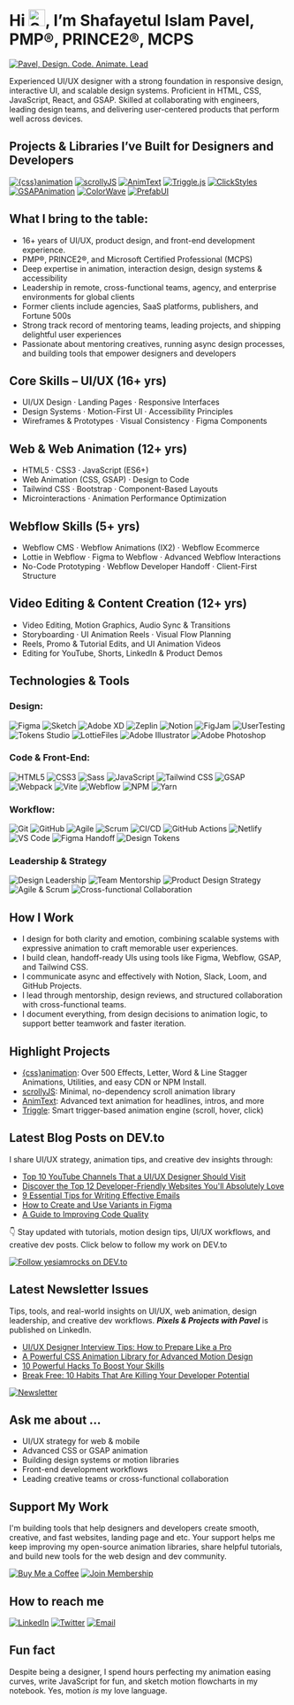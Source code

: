 <h1>Hi <img src="https://raw.githubusercontent.com/verma-anushka/verma-anushka/master/gifs/wave.gif" alt="Shafayetul Islam Pavel on Github" width="30px">, I’m Shafayetul Islam Pavel, PMP®, PRINCE2®, MCPS</h1>

[![Pavel, Design. Code. Animate. Lead](https://pimp-my-readme-next.vercel.app/api/wavy-banner?subtitle=Design.%20Code.%20Animate.%20Lead&title=Pavel)](https://www.linkedin.com/in/shafayetul/)

Experienced UI/UX designer with a strong foundation in responsive design, interactive UI, and scalable design systems. Proficient in HTML, CSS, JavaScript, React, and GSAP. Skilled at collaborating with engineers, leading design teams, and delivering user-centered products that perform well across devices.

## Projects & Libraries I’ve Built for Designers and Developers

[![{css}animation](https://img.shields.io/badge/%7Bcss%7Danimation-Library-7e2ea0?style=for-the-badge&logo=css&logoColor=white)](https://github.com/yesiamrocks/cssanimation)
[![scrollyJS](https://img.shields.io/badge/scrollyJS-Scroll%20Animation-3ec6f2?style=for-the-badge&logo=javascript&logoColor=white)](https://github.com/yesiamrocks/scrollyjs)
[![AnimText](https://img.shields.io/badge/AnimText-Text%20Animation-f43f5e?style=for-the-badge&logo=javascript&logoColor=white)](https://github.com/yesiamrocks/animtext)
[![Triggle.js](https://img.shields.io/badge/Triggle-Trigger%20Engine-FF6600?style=for-the-badge&logo=javascript&logoColor=white)](https://github.com/yesiamrocks/triggle)
[![ClickStyles](https://img.shields.io/badge/ClickStyles-Button%20Animation-e91e63?style=for-the-badge&logo=javascript&logoColor=white)](https://github.com/yesiamrocks/ClickStyles)
[![GSAPAnimation](https://img.shields.io/badge/gsapanimation-GSAP%20Library-0AE448?style=for-the-badge&logo=javascript&logoColor=white)](https://github.com/yesiamrocks/gsapanimation)
[![ColorWave](https://img.shields.io/badge/ColorWave-Gradient%20Tools-FFB500?style=for-the-badge&logo=css&logoColor=white)](https://github.com/yesiamrocks/colorwave)
[![PrefabUI](https://img.shields.io/badge/PrefabUI-UI%20Components-06B6D4?style=for-the-badge&logo=tailwindcss&logoColor=white)](https://github.com/yesiamrocks/prefabui)

## What I bring to the table:

- 16+ years of UI/UX, product design, and front-end development experience.
- PMP®, PRINCE2®, and Microsoft Certified Professional (MCPS)
- Deep expertise in animation, interaction design, design systems & accessibility
- Leadership in remote, cross-functional teams, agency, and enterprise environments for global clients
- Former clients include agencies, SaaS platforms, publishers, and Fortune 500s
- Strong track record of mentoring teams, leading projects, and shipping delightful user experiences
- Passionate about mentoring creatives, running async design processes, and building tools that empower designers and developers

## Core Skills – UI/UX (16+ yrs)

- UI/UX Design · Landing Pages · Responsive Interfaces
- Design Systems · Motion-First UI · Accessibility Principles
- Wireframes & Prototypes · Visual Consistency · Figma Components

## Web & Web Animation (12+ yrs)

- HTML5 · CSS3 · JavaScript (ES6+)
- Web Animation (CSS, GSAP) · Design to Code
- Tailwind CSS · Bootstrap · Component-Based Layouts
- Microinteractions · Animation Performance Optimization

## Webflow Skills (5+ yrs)

- Webflow CMS · Webflow Animations (IX2) · Webflow Ecommerce
- Lottie in Webflow · Figma to Webflow · Advanced Webflow Interactions
- No-Code Prototyping · Webflow Developer Handoff · Client-First Structure

## Video Editing & Content Creation (12+ yrs)

- Video Editing, Motion Graphics, Audio Sync & Transitions
- Storyboarding · UI Animation Reels · Visual Flow Planning
- Reels, Promo & Tutorial Edits, and UI Animation Videos
- Editing for YouTube, Shorts, LinkedIn & Product Demos

## Technologies & Tools

### Design:

![Figma](https://img.shields.io/badge/Figma-F24E1E?style=for-the-badge&logo=figma&logoColor=white)
![Sketch](https://img.shields.io/badge/Sketch-F7B500?style=for-the-badge&logo=sketch&logoColor=black)
![Adobe XD](https://img.shields.io/badge/Adobe%20XD-FF61F6?style=for-the-badge&logo=adobe-xd&logoColor=white)
![Zeplin](https://img.shields.io/badge/Zeplin-FFAE00?style=for-the-badge&logo=zeplin&logoColor=white)
![Notion](https://img.shields.io/badge/Notion-000000?style=for-the-badge&logo=notion&logoColor=white)
![FigJam](https://img.shields.io/badge/FigJam-9146FF?style=for-the-badge&logo=figma&logoColor=white)
![UserTesting](https://img.shields.io/badge/UserTesting-0052CC?style=for-the-badge)
![Tokens Studio](https://img.shields.io/badge/Tokens%20Studio-8C52FF?style=for-the-badge&logo=figma&logoColor=white)
![LottieFiles](https://img.shields.io/badge/LottieFiles-00BFFF?style=for-the-badge&logo=lottiefiles&logoColor=white)
![Adobe Illustrator](https://img.shields.io/badge/Adobe%20Illustrator-FF9A00?style=for-the-badge&logo=adobeillustrator&logoColor=white)
![Adobe Photoshop](https://img.shields.io/badge/Adobe%20Photoshop-31A8FF?style=for-the-badge&logo=adobephotoshop&logoColor=white)

### Code & Front-End:

![HTML5](https://img.shields.io/badge/HTML5-E34F26?style=for-the-badge&logo=html5&logoColor=white)
![CSS3](https://img.shields.io/badge/CSS3-1572B6?style=for-the-badge&logo=css&logoColor=white)
![Sass](https://img.shields.io/badge/Sass-CC6699?style=for-the-badge&logo=sass&logoColor=white)
![JavaScript](https://img.shields.io/badge/JavaScript-F7DF1E?style=for-the-badge&logo=javascript&logoColor=black)
![Tailwind CSS](https://img.shields.io/badge/Tailwind_CSS-06B6D4?style=for-the-badge&logo=tailwind-css&logoColor=white)
![GSAP](https://img.shields.io/badge/GSAP-88CE02?style=for-the-badge&logo=javascript&logoColor=white)
![Webpack](https://img.shields.io/badge/Webpack-8DD6F9?style=for-the-badge&logo=webpack&logoColor=white)
![Vite](https://img.shields.io/badge/Vite-646CFF?style=for-the-badge&logo=vite&logoColor=white)
![Webflow](https://img.shields.io/badge/Webflow-4353FF?style=for-the-badge&logo=webflow&logoColor=white)
![NPM](https://img.shields.io/badge/NPM-CB3837?style=for-the-badge&logo=npm&logoColor=white)
![Yarn](https://img.shields.io/badge/Yarn-2C8EBB?style=for-the-badge&logo=yarn&logoColor=white)

### Workflow:

![Git](https://img.shields.io/badge/Git-F05032?style=for-the-badge&logo=git&logoColor=white)
![GitHub](https://img.shields.io/badge/GitHub-181717?style=for-the-badge&logo=github&logoColor=white)
![Agile](https://img.shields.io/badge/Agile-27AE60?style=for-the-badge&logo=jira&logoColor=white)
![Scrum](https://img.shields.io/badge/Scrum-3498DB?style=for-the-badge&logo=trello&logoColor=white)
![CI/CD](https://img.shields.io/badge/CI%2FCD-0064A5?style=for-the-badge&logo=githubactions&logoColor=white)
![GitHub Actions](https://img.shields.io/badge/GitHub%20Actions-2088FF?style=for-the-badge&logo=githubactions&logoColor=white)
![Netlify](https://img.shields.io/badge/Netlify-00C7B7?style=for-the-badge&logo=netlify&logoColor=white)
![VS Code](https://img.shields.io/badge/VS%20Code-007ACC?style=for-the-badge&logo=visualstudiocode&logoColor=white)
![Figma Handoff](https://img.shields.io/badge/Figma%20Handoff-F24E1E?style=for-the-badge&logo=figma&logoColor=white)
![Design Tokens](https://img.shields.io/badge/Design%20Tokens-6200EA?style=for-the-badge)

### Leadership & Strategy

![Design Leadership](https://img.shields.io/badge/Design%20Leadership-c800de?style=for-the-badge)
![Team Mentorship](https://img.shields.io/badge/Team%20Mentorship-155DFC?style=for-the-badge)
![Product Design Strategy](https://img.shields.io/badge/Product%20Design%20Strategy-F1C40F?style=for-the-badge)
![Agile & Scrum](https://img.shields.io/badge/Agile%20%26%20Scrum-27AE60?style=for-the-badge)
![Cross-functional Collaboration](https://img.shields.io/badge/Cross--functional%20Collaboration-E67E22?style=for-the-badge)

## How I Work

- I design for both clarity and emotion, combining scalable systems with expressive animation to craft memorable user experiences.
- I build clean, handoff-ready UIs using tools like Figma, Webflow, GSAP, and Tailwind CSS.
- I communicate async and effectively with Notion, Slack, Loom, and GitHub Projects.
- I lead through mentorship, design reviews, and structured collaboration with cross-functional teams.
- I document everything, from design decisions to animation logic, to support better teamwork and faster iteration.

## Highlight Projects

- [{css}animation](https://github.com/yesiamrocks/cssanimation): Over 500 Effects, Letter, Word & Line Stagger Animations, Utilities, and easy CDN or NPM Install.
- [scrollyJS](https://github.com/yesiamrocks/scrollyjs): Minimal, no-dependency scroll animation library
- [AnimText](https://github.com/yesiamrocks/animtext): Advanced text animation for headlines, intros, and more
- [Triggle](https://github.com/yesiamrocks/triggle): Smart trigger-based animation engine (scroll, hover, click)

## Latest Blog Posts on DEV.to

I share UI/UX strategy, animation tips, and creative dev insights through:

<!-- DEV-TO:START -->
- [Top 10 YouTube Channels That a UI/UX Designer Should Visit](https://dev.to/yesiamrocks/top-10-youtube-channels-that-a-uiux-designer-should-visit-2f2g)
- [Discover the Top 12 Developer-Friendly Websites You&#39;ll Absolutely Love](https://dev.to/yesiamrocks/discover-the-top-12-developer-friendly-websites-youll-absolutely-love-233h)
- [9 Essential Tips for Writing Effective Emails](https://dev.to/yesiamrocks/9-essential-tips-for-writing-effective-emails-1bo3)
- [How to Create and Use Variants in Figma](https://dev.to/yesiamrocks/how-to-create-and-use-variants-in-figma-2acp)
- [A Guide to Improving Code Quality](https://dev.to/yesiamrocks/a-guide-to-improving-code-quality-30i1)
<!-- DEV-TO:END -->

👇 Stay updated with tutorials, motion design tips, UI/UX workflows, and creative dev posts. Click below to follow my work on DEV.to

[![Follow yesiamrocks on DEV.to](https://img.shields.io/badge/Follow-@yesiamrocks-black?style=for-the-badge&logo=dev.to&logoColor=white)](https://dev.to/yesiamrocks)

## Latest Newsletter Issues

Tips, tools, and real-world insights on UI/UX, web animation, design leadership, and creative dev workflows.
**_Pixels & Projects with Pavel_** is published on LinkedIn.

- [UI/UX Designer Interview Tips: How to Prepare Like a Pro](https://www.linkedin.com/pulse/uiux-designer-interview-tips-how-prepare-like-pro-shafayetul-islam-opocc)
- [A Powerful CSS Animation Library for Advanced Motion Design](https://www.linkedin.com/pulse/powerful-css-animation-library-advanced-motion-design-9tjnc/)
- [10 Powerful Hacks To Boost Your Skills](https://www.linkedin.com/pulse/10-powerful-hacks-boost-your-skills-pavel-pmp-prince2-mcps-yyooc/)
- [Break Free: 10 Habits That Are Killing Your Developer Potential](https://www.linkedin.com/pulse/break-free-10-habits-killing-your-developer-potential/)

[![Newsletter](https://img.shields.io/badge/Pixels_&_Projects_with_Pavel-Subscribe-a6ca4b?style=for-the-badge&logo=linkedin)](https://www.linkedin.com/newsletters/pixels-projects-with-pavel-7093275757006782464/)

## Ask me about …

- UI/UX strategy for web & mobile
- Advanced CSS or GSAP animation
- Building design systems or motion libraries
- Front-end development workflows
- Leading creative teams or cross-functional collaboration

## Support My Work

I'm building tools that help designers and developers create smooth, creative, and fast websites, landing page and etc.
Your support helps me keep improving my open-source animation libraries, share helpful tutorials, and build new tools for the web design and dev community.

[![Buy Me a Coffee](https://img.shields.io/badge/Buy%20Me%20a%20Coffee-Support%20My%20Work-FFDD00?style=for-the-badge&logo=buy-me-a-coffee&logoColor=white)](https://www.buymeacoffee.com/yesiamrocks) [![Join Membership](https://img.shields.io/badge/Become%20a%20Member-Monthly%20Support-FFDD00?style=for-the-badge&logo=buy-me-a-coffee&logoColor=white)](https://www.buymeacoffee.com/yesiamrocks/membership)

## How to reach me

[![LinkedIn](https://img.shields.io/badge/LinkedIn-@shafayetul-blue?style=for-the-badge&logo=linkedin&logoColor=white)](https://www.linkedin.com/in/shafayetul/)
[![Twitter](https://img.shields.io/badge/Twitter-@yesiamrocks-1DA1F2?style=for-the-badge&logo=x&logoColor=white)](https://twitter.com/yesiamrocks)
[![Email](https://img.shields.io/badge/Email-yesiamrocks@gmail.com-D14836?style=for-the-badge&logo=gmail&logoColor=white)](mailto:yesiamrocks@gmail.com)

## Fun fact

Despite being a designer, I spend hours perfecting my animation easing curves, write JavaScript for fun, and sketch motion flowcharts in my notebook. Yes, motion _is_ my love language.
